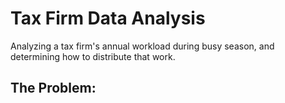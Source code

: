 # Tax Firm Data Analysis
Analyzing a tax firm's annual workload during busy season, and determining how to distribute that work.

## The Problem:

